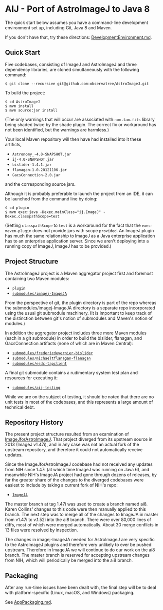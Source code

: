 # AIJ - Port of AstroImageJ to Java 8

The quick start below assumes you have a command-line development environment set up, including Git, Java 8 and Maven.

If you don't have that, try these directions: [DevelopmentEnvironment.md](./docs/DevelopmentEnvironment.md).

Quick Start
-----------

Five codebases, consisting of ImageJ and AstroImageJ and three dependency libraries,
are cloned simultaneously with the following command:

```
$ git clone --recursive git@github.com:observatree/AstroImageJ.git
```

To build the project:

```
$ cd AstroImageJ
$ mvn install
$ mvn source:jar install
```

(The only warnings that will occur are associated with `nom.tam.fits` library being shaded twice by the shade plugin.
The correct fix or workaround has not been identified, but the warnings are harmless.)

Your local Maven repository will then have had installed into it these artificts,

* `Astronomy_-4.0-SNAPSHOT.jar`
* `ij-4.0-SNAPSHOT.jar`
* `bislider-1.4.1.jar`
* `flanagan-1.0.20121106.jar`
* `GacsConnection-2.0.jar`

and the corresponding source jars.

Although it is probably preferable to launch the project from an IDE, it can be launched from 
the command line by doing:

```
$ cd plugin
$ mvn exec:java -Dexec.mainClass="ij.ImageJ" -Dexec.classpathScope=test
```

(Setting `classpathScope` to `test` is a workaround for the fact that the `exec-maven-plugin` does not provide jars with scope `provided`.
An ImageJ plugin has much the same relationship to ImageJ as a Java enterprise application has to an enterprise application server. Since we aren't
deploying into a running copy of ImageJ, ImageJ has to be provided.)

## Project Structure

The AstroImageJ project is a Maven aggregator project first and foremost containing two Maven modules:

* `plugin`
* [`submodules/imagej-ImageJA`](https://github.com/observatree/imagej-ImageJA)

From the perspective of git, the plugin directory is part of the repo whereas the submodules/imagej-ImageJA directory
is a separate repo incorporated using the usual git submodule machinery. (It is important to
keep track of the distinction
between git's notion of submodules and Maven's notion of modules.)

In addition the aggregator project includes three more Maven modules (each in a git submodule) in order to build the
bislider, flanagan, and GacsConnection artifacts (none of which are in Maven Central):

* [`submodules/fredericdevernier-bislider`](https://github.com/observatree/fredericdevernier-bislider)
* [`submodules/michaeltflanagan-flanagan`](https://github.com/observatree/michaeltflanagan-flanagan)
* [`submodules/esdc-tapclient`](https://github.com/observatree/esdc-tapclient)

A final git submodule contains a rudimentary system test plan and resources for executing it:

* [`submodules/aij-testing`](https://github.com/observatree/aij-testing)

While we are on the subject of testing, it should be noted that there are no unit tests in most of the codebases,
and this represents a large amount of technical debt.

## Repository History

The present project structure resulted from an examination of
[ImageJforAstroImageJ](http://github.com/karenacollins/ImageJforAstroImageJ).
That project diverged from its upstream source in 2013 (ImageJ v1.47i), and 
in any case was not an actual fork of the upstream repository, and therefore
it could not automatically receive updates.

Since the ImageJforAstroImageJ codebase had not received any updates from NIH since 1.47i
(at which time ImageJ was running on Java 6), and meanwhile NIH's ImageJA project had gone
through dozens of releases, by far the greater share of the changes to the diverged codebases were
easiest to include by taking a current fork of NIH's repo:

* [`ImageJA`](https://github.com/imagej/ImageJA)

The master branch at tag 1.47i was used to create a branch named ai8. Karen Collins' changes to this 
code were then manually applied to this branch. The next step was to merge all of the
changes to ImageJA in master from v1.47i to v.1.52i into the ai8 branch. There were over 80,000 lines of diffs,
most of which were merged automatically. About 30 merge conflicts in 13 files were resolved by inspection.

The changes in imagej-ImageJA needed for AstroImageJ are very specific to the AstroImageJ plugins and therefore very
unlikely to ever be pushed upstream. Therefore in ImageJA we will continue to do our work on the ai8 branch.
The master branch is reserved for accepting upstream changes from NIH, which will
periodically be merged into the ai8 branch.

## Packaging

After any run-time issues have been dealt with, the final step will be to deal with platform-specific (Linux, macOS, and Windows) packaging.

See [AppPackaging.md](./docs/AppPackaging.md).
